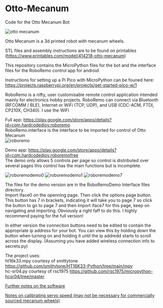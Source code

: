 # Otto-Mecanum
Code for the Otto Mecanum Bot

![otto mecanum](https://github.com/UEA-envsoft/Otto-Mecanum/assets/64538329/8e8d4ade-23fb-4242-af25-9b9f096500bb)

Otto Mecanum is a 3d printed robot with mecanum wheels.

STL files and assembly instructions are to be found on printables (https://www.printables.com/model/414218-otto-mecanum)

This repository contains the MicroPython files for the bot and the interface files for the RoboRemo control app for android.

Instructions for setting up a Pi Pico with MicroPython can be founed here: https://projects.raspberrypi.org/en/projects/get-started-pico-w/1

RoboRemo is a nifty, user customisable remote control application intended mainly
for electronics hobby projects. RoboRemo can connect via Bluetooth (RFCOMM /
BLE), Internet or WiFi (TCP, UDP), and USB (CDC-ACM, FTDI, CP210X,
CH340). I use the WiFi

Full app: https://play.google.com/store/apps/details?id=com.hardcodedjoy.roboremo  
RoboRemo.interface is the interface to be imported for control of Otto Mecanum  
![roboremo](https://github.com/UEA-envsoft/Otto-Mecanum/assets/64538329/1e45027b-f2e7-417d-82d1-171e073c5699)

Demo app: https://play.google.com/store/apps/details?id=com.hardcodedjoy.roboremofree  
The demo only allows 5 controls per page so control is distributed over several pages this control has the main functions but is incomplete.  

![roboremodemo0](https://github.com/UEA-envsoft/Otto-Mecanum/assets/64538329/6dbcda49-8df1-4b68-84f3-2db423dc2dad)
![roboremodemo1](https://github.com/UEA-envsoft/Otto-Mecanum/assets/64538329/a5363285-856e-4d50-a757-f0a0aa8bfda3)
![roboremodemo7](https://github.com/UEA-envsoft/Otto-Mecanum/assets/64538329/c1654da2-2b96-408c-9dcf-7b2fb011d3d9)

The files for the demo version are in the RoboRemoDemo Interface files directory.  
Import iface0 on the openning page. Then click the options page button. This button has 7 in brackets, indicating it will take you to page 7 so click the button to go to page 7 and then import iface7 for this page, keep on navigating and importing. Obviously a right faff to do this. I highly recommend paying  for the full version!

In either version the conneciton buttons need to be edited to contain the appropriate ip address for your bot.
You can view this by holding down the button when turning on and holding it until the ip addredd starts to scroll across the display. 
(Assuming you have added wireless connection info to secrets.py)

The project uses:  
ht16k33.mpy courtesy of smittytone https://github.com/smittytone/HT16K33-Python/tree/main/mpy  
hc-sr04.py courtesy of rsc1975 https://github.com/rsc1975/micropython-hcsr04/tree/master
  
[Further notes on the software](SOFTWARENOTES.md)  

[Notes on calibrating servo speed (may not be necessary for commercially sourced mecanum wheels)](SERVOSPEED.md)  
